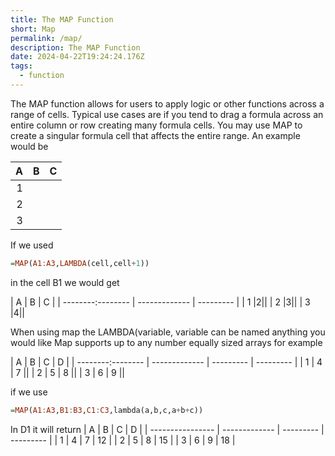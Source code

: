 ```yaml
---
title: The MAP Function
short: Map
permalink: /map/
description: The MAP Function
date: 2024-04-22T19:24:24.176Z
tags:
  - function
---
```

The MAP function allows for users to apply logic or other functions across a range of cells.
Typical use cases are if you tend to drag a formula across an entire column or row creating many formula cells. You may use MAP to create a singular formula cell that affects the entire range. An example would be

| A                | B             | C         |
| ----------------: | ------------- | --------- |
| 1 |||
| 2 |||
| 3 |||

If we used 
```haskell
=MAP(A1:A3,LAMBDA(cell,cell+1))
```
in the cell B1 we would get

| A                | B             | C         |
| --------:-------- | ------------- | --------- |
| 1 |2||
| 2 |3||
| 3 |4||

When using map the LAMBDA(variable, variable can be named anything you would like
Map supports up to any number equally sized arrays for example

| A                | B             | C         | D         |
| --------:-------- | ------------- | --------- | --------- |
| 1 | 4 | 7 ||
| 2 | 5 | 8 ||
| 3 | 6 | 9 ||

if we use
```haskell
=MAP(A1:A3,B1:B3,C1:C3,lambda(a,b,c,a+b+c))
```

In D1 it will return
| A                | B             | C         | D         |
| ---------------- | ------------- | --------- | --------- |
| 1 | 4 | 7 | 12 |
| 2 | 5 | 8 | 15 |
| 3 | 6 | 9 | 18 |
